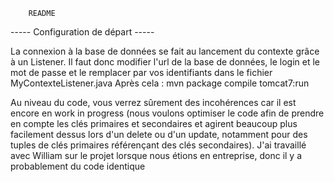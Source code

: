 ﻿		README

----- Configuration de départ -----

La connexion à la base de données se fait au lancement du contexte grâce à un Listener. Il faut donc modifier l'url de la
base de données, le login et le mot de passe et le remplacer par vos identifiants dans le fichier MyContexteListener.java
Après cela :
mvn package compile tomcat7:run

Au niveau du code, vous verrez sûrement des incohérences car il est encore en work in progress (nous voulons optimiser le code
afin de prendre en compte les clés primaires et secondaires et agirent beaucoup plus facilement dessus lors d'un delete ou d'un
update, notamment pour des tuples de clés primaires référençant des clés secondaires).
J'ai travaillé avec William sur le projet lorsque nous étions en entreprise, donc il y a probablement du code identique
